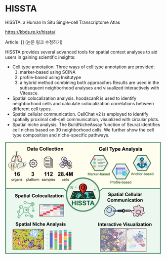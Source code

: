 # HISSTA
HISSTA: a Human In Situ Single-cell Transcriptome Atlas

https://kbds.re.kr/hissta/

Article: [] (논문 링크 수정하기)

HISSTA provides several advanced tools for spatial context analyses to aid users in gaining scientific insights:
- Cell type annotation. Three ways of cell type annotation are provided:
    1) marker-based using SCINA
    2) profile-based using Insitutype
    3) a hybrid method combining both approaches
    Results are used in the subsequent neighborhood analyses and visualized interactively with Vitessce.
- Spatial colocalization analysis. hoodscanR is used to identify neighborhood cells and calculate colocalization correlations between different cell types.
- Spatial cellular communication. CellChat v2 is employed to identify spatially proximal cell-cell communication, visualized with circular plots.
- Spatial niche analysis. The BuildNicheAssay function of Seurat identifies cell niches based on 30 neighborhood cells. We further show the cell type composition and niche-specific pathways.


![Graphical Abstract](images/0_graphical_abstract.png)
